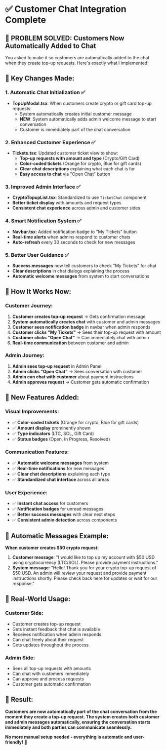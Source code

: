 # ✅ Customer Chat Integration Complete

## 🎯 **PROBLEM SOLVED: Customers Now Automatically Added to Chat**

You asked to make it so customers are automatically added to the chat when they create top-up requests. Here's exactly what I implemented:

## 🔧 **Key Changes Made:**

### 1. **Automatic Chat Initialization** ✅
- **TopUpModal.tsx**: When customers create crypto or gift card top-up requests:
  - System automatically creates initial customer message
  - **NEW**: System automatically adds admin welcome message to start conversation
  - Customer is immediately part of the chat conversation

### 2. **Enhanced Customer Experience** ✅
- **Tickets.tsx**: Updated customer ticket view to show:
  - **Top-up requests with amount and type** (Crypto/Gift Card)
  - **Color-coded tickets** (Orange for crypto, Blue for gift cards)
  - **Clear chat descriptions** explaining what each chat is for
  - **Easy access to chat** via "Open Chat" button

### 3. **Improved Admin Interface** ✅
- **CryptoTopupList.tsx**: Standardized to use `TicketChat` component
- **Better ticket display** with amounts and request types
- **Consistent chat experience** across admin and customer sides

### 4. **Smart Notification System** ✅
- **Navbar.tsx**: Added notification badge to "My Tickets" button
- **Real-time alerts** when admins respond to customer chats
- **Auto-refresh** every 30 seconds to check for new messages

### 5. **Better User Guidance** ✅
- **Success messages** now tell customers to check "My Tickets" for chat
- **Clear descriptions** in chat dialogs explaining the process
- **Automatic welcome messages** from system to start conversations

## 🎉 **How It Works Now:**

### **Customer Journey:**
1. **Customer creates top-up request** → Gets confirmation message
2. **System automatically creates chat** with customer and admin messages
3. **Customer sees notification badge** in navbar when admin responds
4. **Customer clicks "My Tickets"** → Sees their top-up request with amount
5. **Customer clicks "Open Chat"** → Can immediately chat with admin
6. **Real-time communication** between customer and admin

### **Admin Journey:**
1. **Admin sees top-up request** in Admin Panel
2. **Admin clicks "Open Chat"** → Sees conversation with customer
3. **Admin can chat with customer** about payment instructions
4. **Admin approves request** → Customer gets automatic confirmation

## 🚀 **New Features Added:**

### **Visual Improvements:**
- ✅ **Color-coded tickets** (Orange for crypto, Blue for gift cards)
- ✅ **Amount display** prominently shown
- ✅ **Type indicators** (LTC, SOL, Gift Card)
- ✅ **Status badges** (Open, In Progress, Resolved)

### **Communication Features:**
- ✅ **Automatic welcome messages** from system
- ✅ **Real-time notifications** for new messages
- ✅ **Clear chat descriptions** explaining each type
- ✅ **Standardized chat interface** across all areas

### **User Experience:**
- ✅ **Instant chat access** for customers
- ✅ **Notification badges** for unread messages
- ✅ **Better success messages** with clear next steps
- ✅ **Consistent admin detection** across components

## 🔄 **Automatic Messages Example:**

**When customer creates $50 crypto request:**
1. **Customer message**: "I would like to top up my account with $50 USD using cryptocurrency (LTC/SOL). Please provide payment instructions."
2. **System message**: "Hello! Thank you for your crypto top-up request of $50 USD. An admin will review your request and provide payment instructions shortly. Please check back here for updates or wait for our response."

## 📱 **Real-World Usage:**

### **Customer Side:**
- Customer creates top-up request
- Gets instant feedback that chat is available
- Receives notification when admin responds
- Can chat freely about their request
- Gets updates throughout the process

### **Admin Side:**
- Sees all top-up requests with amounts
- Can chat with customers immediately
- Can approve and process requests
- Customer gets automatic confirmation

## 🎯 **Result:**

**Customers are now automatically part of the chat conversation from the moment they create a top-up request. The system creates both customer and admin messages automatically, ensuring the conversation starts immediately and both parties can communicate seamlessly.**

**No more manual setup needed - everything is automatic and user-friendly!** 🎉